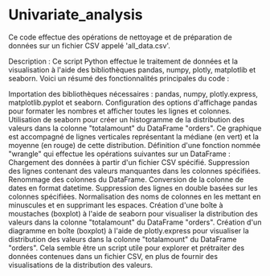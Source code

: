 # Univariate_analysis
Ce code effectue des opérations de nettoyage et de préparation de données sur un fichier CSV appelé 'all_data.csv'. 

Description : Ce script Python effectue le traitement de données et la visualisation à l'aide des bibliothèques pandas, numpy, plotly, matplotlib et seaborn. Voici un résumé des fonctionnalités principales du code :

Importation des bibliothèques nécessaires : pandas, numpy, plotly.express, matplotlib.pyplot et seaborn.
Configuration des options d'affichage pandas pour formater les nombres et afficher toutes les lignes et colonnes.
Utilisation de seaborn pour créer un histogramme de la distribution des valeurs dans la colonne "totalamount" du DataFrame "orders". Ce graphique est accompagné de lignes verticales représentant la médiane (en vert) et la moyenne (en rouge) de cette distribution.
Définition d'une fonction nommée "wrangle" qui effectue les opérations suivantes sur un DataFrame :
Chargement des données à partir d'un fichier CSV spécifié.
Suppression des lignes contenant des valeurs manquantes dans les colonnes spécifiées.
Renommage des colonnes du DataFrame.
Conversion de la colonne de dates en format datetime.
Suppression des lignes en double basées sur les colonnes spécifiées.
Normalisation des noms de colonnes en les mettant en minuscules et en supprimant les espaces.
Création d'une boîte à moustaches (boxplot) à l'aide de seaborn pour visualiser la distribution des valeurs dans la colonne "totalamount" du DataFrame "orders".
Création d'un diagramme en boîte (boxplot) à l'aide de plotly.express pour visualiser la distribution des valeurs dans la colonne "totalamount" du DataFrame "orders".
Cela semble être un script utile pour explorer et prétraiter des données contenues dans un fichier CSV, en plus de fournir des visualisations de la distribution des valeurs.
